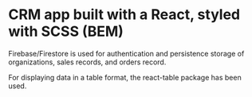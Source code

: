 # CRM app built with a React, styled with SCSS (BEM)

Firebase/Firestore is used for authentication and persistence storage of organizations, sales records, and orders record.

For displaying data in a table format, the react-table package has been used.